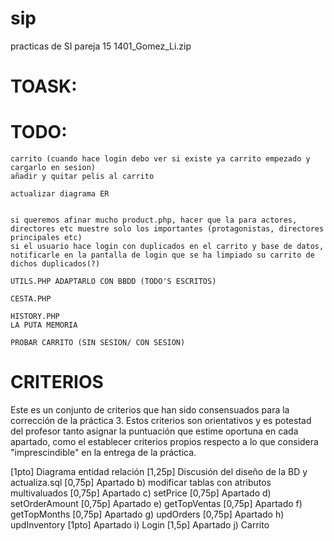 # sip
practicas de SI
pareja 15
1401_Gomez_Li.zip

# TOASK:

# TODO:
	carrito (cuando hace login debo ver si existe ya carrito empezado y cargarlo en sesion)
	añadir y quitar pelis al carrito

	actualizar diagrama ER
	

	si queremos afinar mucho product.php, hacer que la para actores, directores etc muestre solo los importantes (protagonistas, directores principales etc)
	si el usuario hace login con duplicados en el carrito y base de datos, notificarle en la pantalla de login que se ha limpiado su carrito de dichos duplicados(?)

	UTILS.PHP ADAPTARLO CON BBDD (TODO'S ESCRITOS)

	CESTA.PHP
	
	HISTORY.PHP
	LA PUTA MEMORIA

	PROBAR CARRITO (SIN SESION/ CON SESION)

# CRITERIOS

Este es un conjunto de criterios que han sido consensuados para la corrección de la práctica 3. Estos criterios son orientativos y es potestad del profesor tanto asignar la puntuación que estime oportuna en cada apartado, como el establecer criterios propios respecto a lo que considera "imprescindible" en la entrega de la práctica.

[1pto]  Diagrama entidad relación
 [1,25p] Discusión del diseño de la BD y actualiza.sql
 [0,75p] Apartado b) modificar tablas con atributos multivaluados
 [0,75p] Apartado c) setPrice
 [0,75p] Apartado d) setOrderAmount
 [0,75p] Apartado e) getTopVentas
 [0,75p] Apartado f) getTopMonths
 [0,75p] Apartado g) updOrders
 [0,75p] Apartado h) updInventory
 [1pto]  Apartado i) Login
 [1,5p]  Apartado j) Carrito


